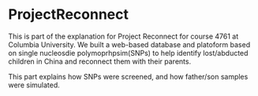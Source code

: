 # ProjectReconnect

This is part of the explanation for Project Reconnect for course 4761 at Columbia University. 
We built a web-based database and platoform based on single nucleosdie polymoprhpsim(SNPs) 
to help identify lost/abducted children in China and reconnect them with their parents.

This part explains how SNPs were screened, and how father/son samples were simulated.
